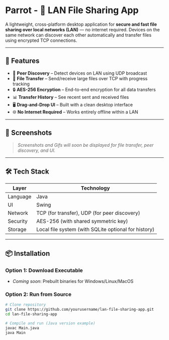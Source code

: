 # Parrot - 🔄 LAN File Sharing App

A lightweight, cross-platform desktop application for **secure and fast file sharing over local networks (LAN)** — no internet required. Devices on the same network can discover each other automatically and transfer files using encrypted TCP connections.

---

## 🚀 Features

- 📡 **Peer Discovery** – Detect devices on LAN using UDP broadcast
- 📁 **File Transfer** – Send/receive large files over TCP with progress tracking
- 🔒 **AES-256 Encryption** – End-to-end encryption for all data transfers
- 📊 **Transfer History** – See recent sent and received files
- 🖥️ **Drag-and-Drop UI** – Built with a clean desktop interface
- 🌐 **No Internet Required** – Works entirely offline within a LAN

---

## 📸 Screenshots

> _Screenshots and Gifs will soon be displayed for file transfer, peer discovery, and UI._

---

## 🛠️ Tech Stack

| Layer     | Technology                                           |
|-----------|------------------------------------------------------|
| Language  | Java                                                 |
| UI        | Swing                                                |
| Network   | TCP (for transfer), UDP (for peer discovery)         |
| Security  | AES-256 (with shared symmetric key)                  |
| Storage   | Local file system (with SQLite optional for history) |

---

## 📦 Installation

### Option 1: Download Executable
- _Coming soon_: Prebuilt binaries for Windows/Linux/MacOS

### Option 2: Run from Source

```bash
# Clone repository
git clone https://github.com/yourusername/lan-file-sharing-app.git
cd lan-file-sharing-app

# Compile and run (Java version example)
javac Main.java
java Main
